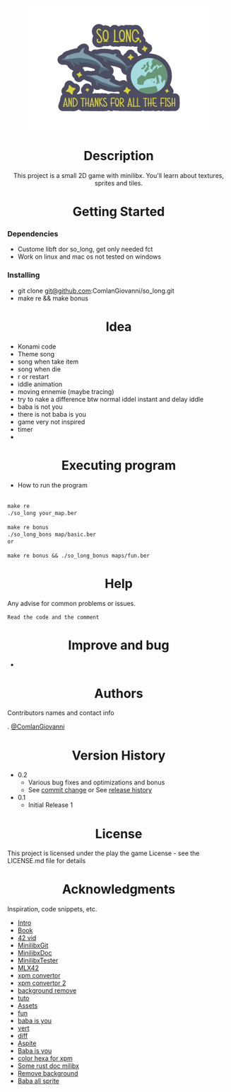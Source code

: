 <p align="center"><img height="280em" src="So_long_preview.png"></p>


<h1 align="center"> Description </h1>

<p align="center">This project is a small 2D game with minilibx. You'll learn about textures, sprites and tiles.</p>

<h1 align="center"> Getting Started </h1>

### Dependencies

* Custome libft dor so_long, get only needed fct
* Work on linux and mac os not tested on windows

### Installing

* git clone git@github.com:ComlanGiovanni/so_long.git
* make re && make bonus

<h1 align="center"> Idea </h1>

* Konami code
* Theme song
* song when take item
* song when die
* r or restart
* iddle animation
* moving ennemie (maybe tracing)
* try to nake a difference btw normal iddel instant and delay iddle
* baba is not you
* there is not baba is you
* game very not inspired
* timer
* 

<h1 align="center"> Executing program </h1>

* How to run the program
```

make re 
./so_long your_map.ber

make re bonus
./so_long_bons map/basic.ber
or

make re bonus && ./so_long_bonus maps/fun.ber

```

<h1 align="center"> Help </h1>

Any advise for common problems or issues.
```
Read the code and the comment
```

<h1 align="center"> Improve and bug </h1>

* 

<h1 align="center"> Authors </h1>

Contributors names and contact info

. [@ComlanGiovanni](https://github.com/ComlanGiovanni)

<h1 align="center"> Version History </h1>

* 0.2
    * Various bug fixes and optimizations and bonus
    * See [commit change]() or See [release history]()
* 0.1
    * Initial Release 1

<h1 align="center"> License </h1>

This project is licensed under the play the game License - see the LICENSE.md file for details

<h1 align="center"> Acknowledgments </h1>

Inspiration, code snippets, etc.
* [Intro](https://www.youtube.com/watch?v=N_dUmDBfp6k)
* [Book](https://www.amazon.fr/So-Long-Thanks-All-Fish/dp/1529034558)
* [42 vid](https://elearning.intra.42.fr/notions/minilibx/subnotions)
* [MinilibxGit](https://github.com/42Paris/minilibx-linux)
* [MinilibxDoc](https://harm-smits.github.io/42docs/libs/minilibx/introduction.html)
* [MinilibxTester](https://github.com/augustobecker/so_long_tester)
* [MLX42](https://github.com/codam-coding-college/MLX42)
* [xpm convertor](https://convertio.co/fr/png-xpm/)
* [xpm convertor 2](https://anyconv.com/fr/convertisseur-de-png-en-xpm/)
* [background remove](https://www.remove.bg/)
* [tuto](https://achedeuzot.me/2014/12/20/installer-la-minilibx/)
* [Assets](https://itch.io/game-assets/free/tag-sprites)
* [fun](https://www.youtube.com/watch?v=OCh2l0J1uJk)
* [baba is you](https://babaiswiki.fandom.com/wiki/Category:Nouns)
* [vert](https://www.vertopal.com/)
* [diff](https://www.diffchecker.com/)
* [Aspite](https://www.aseprite.org/)
* [Baba is you](https://hempuli.com/baba/)
* [color hexa for xpm](https://www.color-hex.com/)
* [Some rust doc milibx](https://docs.rs/minilibx/latest/minilibx/struct.Mlx.html)
* [Remove background](https://www.remove.bg/fr/upload)
* [Baba all sprite](https://www.spriters-resource.com/fullview/115231/)